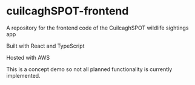 # cuilcaghSPOT-frontend
A repository for the frontend code of the CuilcaghSPOT wildlife sightings app

Built with React and TypeScript

Hosted with AWS

This is a concept demo so not all planned functionality is currently implemented.
